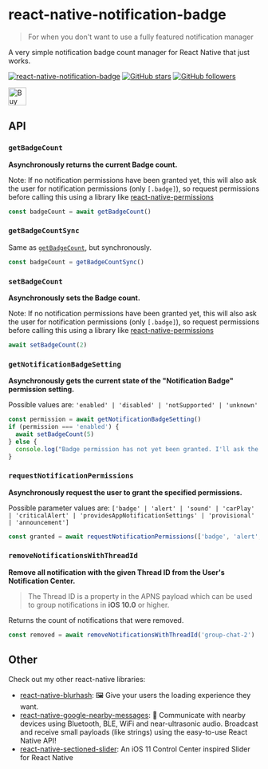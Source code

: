 # react-native-notification-badge

> For when you don't want to use a fully featured notification manager

A very simple notification badge count manager for React Native that just works.

[![react-native-notification-badge](https://badge.fury.io/js/react-native-notification-badge.svg)](https://badge.fury.io/js/react-native-notification-badge)
[![GitHub stars](https://img.shields.io/github/stars/mrousavy/react-native-notification-badge.svg?style=social&label=Star&maxAge=259000)](https://github.com/mrousavy/react-native-notification-badge/stargazers/)
[![GitHub followers](https://img.shields.io/github/followers/mrousavy.svg?style=social&label=Follow&maxAge=259000)](https://github.com/mrousavy?tab=followers)

<a href='https://ko-fi.com/F1F8CLXG' target='_blank'><img height='36' style='border:0px;height:36px;' src='https://az743702.vo.msecnd.net/cdn/kofi2.png?v=0' border='0' alt='Buy Me a Coffee at ko-fi.com' /></a>

## API

### `getBadgeCount`

**Asynchronously returns the current Badge count.**

Note: If no notification permissions have been granted yet, this will also ask the user for notification permissions (only `[.badge]`), so request permissions before calling this using a library like [react-native-permissions](https://github.com/react-native-community/react-native-permissions)

```ts
const badgeCount = await getBadgeCount()
```

### `getBadgeCountSync`

Same as [`getBadgeCount`](#getbadgecount), but synchronously.

```ts
const badgeCount = getBadgeCountSync()
```

### `setBadgeCount`

**Asynchronously sets the Badge count.**

Note: If no notification permissions have been granted yet, this will also ask the user for notification permissions (only `[.badge]`), so request permissions before calling this using a library like [react-native-permissions](https://github.com/react-native-community/react-native-permissions)

```ts
await setBadgeCount(2)
```

### `getNotificationBadgeSetting`

**Asynchronously gets the current state of the "Notification Badge" permission setting.**

Possible values are: `'enabled' | 'disabled' | 'notSupported' | 'unknown'`

```ts
const permission = await getNotificationBadgeSetting()
if (permission === 'enabled') {
  await setBadgeCount(5)
} else {
  console.log("Badge permission has not yet been granted. I'll ask the user later")
}
```

### `requestNotificationPermissions`

**Asynchronously request the user to grant the specified permissions.**

Possible parameter values are: `['badge' | 'alert' | 'sound' | 'carPlay' | 'criticalAlert' | 'providesAppNotificationSettings' | 'provisional' | 'announcement']`

```ts
const granted = await requestNotificationPermissions(['badge', 'alert', 'sound'])
```

### `removeNotificationsWithThreadId`

**Remove all notification with the given Thread ID from the User's Notification Center.**

> The Thread ID is a property in the APNS payload which can be used to group notifications in **iOS 10.0** or higher.

Returns the count of notifications that were removed.

```ts
const removed = await removeNotificationsWithThreadId('group-chat-2')
```


## Other

Check out my other react-native libraries:

* [react-native-blurhash](https://github.com/mrousavy/react-native-blurhash): 🖼️ Give your users the loading experience they want.
* [react-native-google-nearby-messages](https://github.com/mrousavy/react-native-google-nearby-messages): 📲 Communicate with nearby devices using Bluetooth, BLE, WiFi and near-ultrasonic audio. Broadcast and receive small payloads (like strings) using the easy-to-use React Native API!
* [react-native-sectioned-slider](https://github.com/mrousavy/react-native-sectioned-slider): An iOS 11 Control Center inspired Slider for React Native
